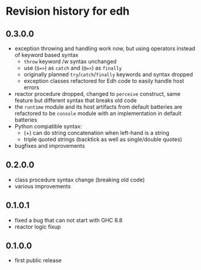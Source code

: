 # Revision history for edh

## 0.3.0.0

- exception throwing and handling work now, but using operators instead of
  keyword based syntax
  - `throw` keyword /w syntax unchanged
  - use (`$=>`) as `catch` and (`@=>`) as `finally`
  - originally planned `try`/`catch`/`finally` keywords and syntax dropped
  - exception classes refactored for Edh code to easily handle host errors
- reactor procedure dropped, changed to `perceive` construct, same feature
  but different syntax that breaks old code
- the `runtime` module and its host artifacts from default batteries are
  refactored to be `console` module with an implementation in default
  batteries
- Python compatible syntax:
  - (+) can do string concatenation when left-hand is a string
  - triple quoted strings (backtick as well as single/double quotes)
- bugfixes and improvements

## 0.2.0.0

- class procedure syntax change (breaking old code)
- various improvements

## 0.1.0.1

- fixed a bug that can not start with GHC 8.8
- reactor logic fixup

## 0.1.0.0

- first public release
